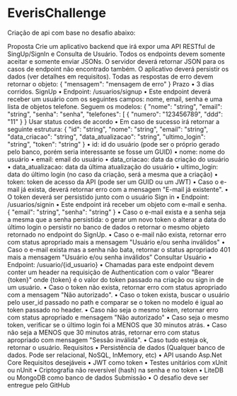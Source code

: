 # EverisChallenge
Criação de api com base no desafio abaixo:

Proposta
Crie um aplicativo backend que irá expor uma API RESTful de SingUp/SignIn e
Consulta de Usuário.
Todos os endpoints devem somente aceitar e somente enviar JSONs. O servidor
deverá retornar JSON para os casos de endpoint não encontrado também.
O aplicativo deverá persistir os dados (ver detalhes em requisitos).
Todas as respostas de erro devem retornar o objeto:
{
 "mensagem": "mensagem de erro"
}
Prazo
• 3 dias corridos.
SignUp
• Endpoint: /usuarios/signup
• Este endpoint deverá receber um usuário com os seguintes campos: nome,
email, senha e uma lista de objetos telefone. Seguem os modelos:
{
 "nome": "string",
 "email": "string",
 "senha": "senha",
 "telefones": [
 {
 "numero": "123456789",
 "ddd": "11"
 }
}
Usar status codes de acordo
• Em caso de sucesso irá retornar a seguinte estrutura:
{
 "id": "string",
 "nome": "string",
 "email": "string",
 "data_criacao": "string",
 "data_atualizacao": "string",
 "ultimo_login": "string",
 "token": "string"
}
• id: id do usuário (pode ser o próprio gerado pelo banco, porém seria
interessante se fosse um GUID)
• nome: nome do usuário
• email: email do usuário
• data_criacao: data da criação do usuário
• data_atualizacao: data da última atualização do usuário
• ultimo_login: data do último login (no caso da criação, será a mesma que a
criação)
• token: token de acesso da API (pode ser um GUID ou um JWT)
• Caso o e-mail já exista, deverá retornar erro com a mensagem "E-mail já
existente".
• O token deverá ser persistido junto com o usuário
Sign in
• Endpoint: /usuarios/signin
• Este endpoint irá receber um objeto com e-mail e senha.
{
 "email": "string",
 "senha": "string"
}
• Caso o e-mail exista e a senha seja a mesma que a senha persistida:
o gerar um novo token
o alterar a data do último login
o persistir no banco de dados
o retornar o mesmo objeto retornado no endpoint do SignUp.
• Caso o e-mail não exista, retornar erro com status apropriado mais a mensagem
"Usuário e/ou senha inválidos"
• Caso o e-mail exista mas a senha não bata, retornar o status apropriado 401
mais a mensagem "Usuário e/ou senha inválidos”
Consultar Usuário
• Endpoint: /usuario/{id_usuario}
• Chamadas para este endpoint devem conter um header na requisição de
Authentication com o valor "Bearer {token}" onde {token} é o valor do token
passado na criação ou sign in de um usuário.
• Caso o token não exista, retornar erro com status apropriado com a mensagem
"Não autorizado".
• Caso o token exista, buscar o usuário pelo user_id passado no path e comparar
se o token no modelo é igual ao token passado no header.
• Caso não seja o mesmo token, retornar erro com status apropriado e mensagem
"Não autorizado"
• Caso seja o mesmo token, verificar se o último login foi a MENOS que 30
minutos atrás.
• Caso não seja a MENOS que 30 minutos atrás, retornar erro com status
apropriado com mensagem "Sessão inválida".
• Caso tudo esteja ok, retornar o usuário.
Requisitos
• Persistência de dados (Qualquer banco de dados. Pode ser relacional, NoSQL,
InMemory, etc)
• API usando Asp.Net Core
Requisitos desejáveis
• JWT como token
• Testes unitários com xUnit ou nUnit
• Criptografia não reversível (hash) na senha e no token
• LiteDB ou MongoDB como banco de dados
Submissão
• O desafio deve ser entregue pelo GitHub
